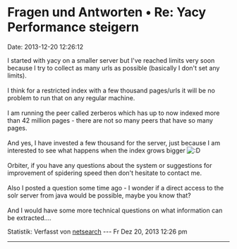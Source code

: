 Fragen und Antworten • Re: Yacy Performance steigern
====================================================

Date: 2013-12-20 12:26:12

I started with yacy on a smaller server but I\'ve reached limits very
soon because I try to collect as many urls as possible (basically I
don\'t set any limits).\
\
I think for a restricted index with a few thousand pages/urls it will be
no problem to run that on any regular machine.\
\
I am running the peer called zerberos which has up to now indexed more
than 42 million pages - there are not so many peers that have so many
pages.\
\
And yes, I have invested a few thousand for the server, just because I
am interested to see what happens when the index grows bigger
![:D](http://forum.yacy-websuche.de/images/smilies/icon_e_biggrin.gif "Very Happy")\
\
Orbiter, if you have any questions about the system or suggestions for
improvement of spidering speed then don\'t hesitate to contact me.\
\
Also I posted a question some time ago - I wonder if a direct access to
the solr server from java would be possible, maybe you know that?\
\
And I would have some more technical questions on what information can
be extracted\....

Statistik: Verfasst von
[netsearch](http://forum.yacy-websuche.de/memberlist.php?mode=viewprofile&u=739)
--- Fr Dez 20, 2013 12:26 pm

------------------------------------------------------------------------
